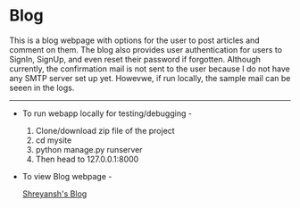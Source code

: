 Blog
====

This is a blog webpage with options for the user to post articles and comment on them.
The blog also provides user authentication for users to SignIn, SignUp, and even reset their password if forgotten. Although currently, the confirmation mail is not sent to the user because I do not have any SMTP server set up yet. Howevwe, if run locally, the sample mail can be seeen in the logs. 

-----

* To run webapp locally for testing/debugging -

  1. Clone/download zip file of the project
  2. cd mysite
  3. python manage.py runserver
  4. Then head to 127.0.0.1:8000

* To view Blog webpage -

  [Shreyansh's Blog](https://shreyansh26blog.herokuapp.com/ "Blog")
